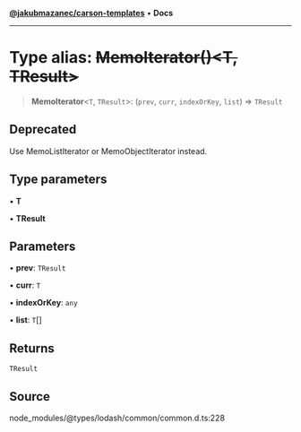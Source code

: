 [**@jakubmazanec/carson-templates**](../../../README.md) • **Docs**

---

# Type alias: ~~MemoIterator()\<T, TResult\>~~

> **MemoIterator**\<`T`, `TResult`\>: (`prev`, `curr`, `indexOrKey`, `list`) => `TResult`

## Deprecated

Use MemoListIterator or MemoObjectIterator instead.

## Type parameters

• **T**

• **TResult**

## Parameters

• **prev**: `TResult`

• **curr**: `T`

• **indexOrKey**: `any`

• **list**: `T`[]

## Returns

`TResult`

## Source

node_modules/@types/lodash/common/common.d.ts:228
